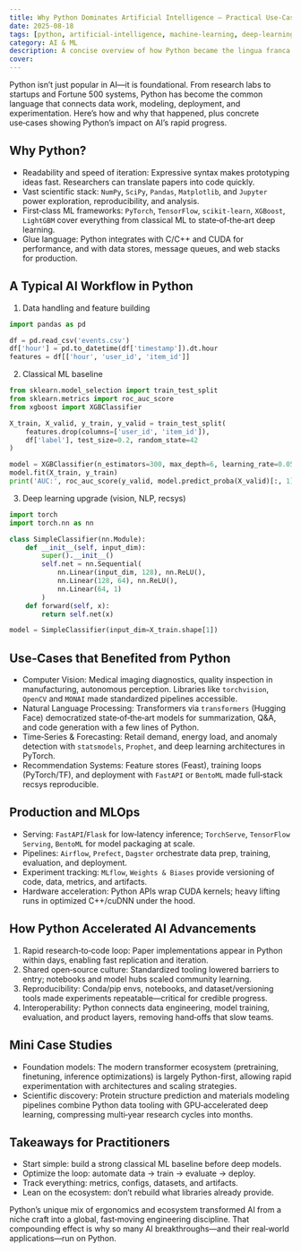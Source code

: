 ```yaml
---
title: Why Python Dominates Artificial Intelligence — Practical Use‑Cases and Impact
date: 2025-08-18
tags: [python, artificial-intelligence, machine-learning, deep-learning, tooling]
category: AI & ML
description: A concise overview of how Python became the lingua franca of AI—covering data science workflows, ML frameworks, productionization, and the ecosystem that accelerated breakthroughs.
cover: 
---
```


Python isn’t just popular in AI—it is foundational. From research labs to startups and Fortune 500 systems, Python has become the common language that connects data work, modeling, deployment, and experimentation. Here’s how and why that happened, plus concrete use‑cases showing Python’s impact on AI’s rapid progress.

## Why Python?

- Readability and speed of iteration: Expressive syntax makes prototyping ideas fast. Researchers can translate papers into code quickly.
- Vast scientific stack: `NumPy`, `SciPy`, `Pandas`, `Matplotlib`, and `Jupyter` power exploration, reproducibility, and analysis.
- First‑class ML frameworks: `PyTorch`, `TensorFlow`, `scikit‑learn`, `XGBoost`, `LightGBM` cover everything from classical ML to state‑of‑the‑art deep learning.
- Glue language: Python integrates with C/C++ and CUDA for performance, and with data stores, message queues, and web stacks for production.

## A Typical AI Workflow in Python

1) Data handling and feature building

```python
import pandas as pd

df = pd.read_csv('events.csv')
df['hour'] = pd.to_datetime(df['timestamp']).dt.hour
features = df[['hour', 'user_id', 'item_id']]
```

2) Classical ML baseline

```python
from sklearn.model_selection import train_test_split
from sklearn.metrics import roc_auc_score
from xgboost import XGBClassifier

X_train, X_valid, y_train, y_valid = train_test_split(
    features.drop(columns=['user_id', 'item_id']),
    df['label'], test_size=0.2, random_state=42
)

model = XGBClassifier(n_estimators=300, max_depth=6, learning_rate=0.05)
model.fit(X_train, y_train)
print('AUC:', roc_auc_score(y_valid, model.predict_proba(X_valid)[:, 1]))
```

3) Deep learning upgrade (vision, NLP, recsys)

```python
import torch
import torch.nn as nn

class SimpleClassifier(nn.Module):
    def __init__(self, input_dim):
        super().__init__()
        self.net = nn.Sequential(
            nn.Linear(input_dim, 128), nn.ReLU(),
            nn.Linear(128, 64), nn.ReLU(),
            nn.Linear(64, 1)
        )
    def forward(self, x):
        return self.net(x)

model = SimpleClassifier(input_dim=X_train.shape[1])
```

## Use‑Cases that Benefited from Python

- Computer Vision: Medical imaging diagnostics, quality inspection in manufacturing, autonomous perception. Libraries like `torchvision`, `OpenCV` and `MONAI` made standardized pipelines accessible.
- Natural Language Processing: Transformers via `transformers` (Hugging Face) democratized state‑of‑the‑art models for summarization, Q&A, and code generation with a few lines of Python.
- Time‑Series & Forecasting: Retail demand, energy load, and anomaly detection with `statsmodels`, `Prophet`, and deep learning architectures in PyTorch.
- Recommendation Systems: Feature stores (Feast), training loops (PyTorch/TF), and deployment with `FastAPI` or `BentoML` made full‑stack recsys reproducible.

## Production and MLOps

- Serving: `FastAPI`/`Flask` for low‑latency inference; `TorchServe`, `TensorFlow Serving`, `BentoML` for model packaging at scale.
- Pipelines: `Airflow`, `Prefect`, `Dagster` orchestrate data prep, training, evaluation, and deployment.
- Experiment tracking: `MLflow`, `Weights & Biases` provide versioning of code, data, metrics, and artifacts.
- Hardware acceleration: Python APIs wrap CUDA kernels; heavy lifting runs in optimized C++/cuDNN under the hood.

## How Python Accelerated AI Advancements

1) Rapid research‑to‑code loop: Paper implementations appear in Python within days, enabling fast replication and iteration.
2) Shared open‑source culture: Standardized tooling lowered barriers to entry; notebooks and model hubs scaled community learning.
3) Reproducibility: Conda/pip envs, notebooks, and dataset/versioning tools made experiments repeatable—critical for credible progress.
4) Interoperability: Python connects data engineering, model training, evaluation, and product layers, removing hand‑offs that slow teams.

## Mini Case Studies

- Foundation models: The modern transformer ecosystem (pretraining, finetuning, inference optimizations) is largely Python-first, allowing rapid experimentation with architectures and scaling strategies.
- Scientific discovery: Protein structure prediction and materials modeling pipelines combine Python data tooling with GPU‑accelerated deep learning, compressing multi‑year research cycles into months.

## Takeaways for Practitioners

- Start simple: build a strong classical ML baseline before deep models.
- Optimize the loop: automate data → train → evaluate → deploy.
- Track everything: metrics, configs, datasets, and artifacts.
- Lean on the ecosystem: don’t rebuild what libraries already provide.

Python’s unique mix of ergonomics and ecosystem transformed AI from a niche craft into a global, fast‑moving engineering discipline. That compounding effect is why so many AI breakthroughs—and their real‑world applications—run on Python.


